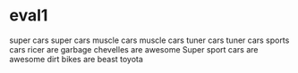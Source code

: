 # eval1
super cars
super cars
muscle cars
muscle cars
tuner cars
tuner cars
sports cars
ricer are garbage
chevelles are awesome
Super sport cars are awesome
dirt bikes are beast
toyota
